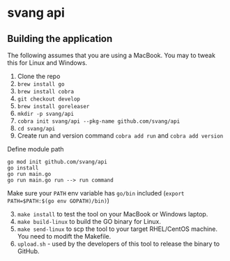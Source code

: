 # svang api

## Building the application

The following assumes that you are using a MacBook. You may to tweak this for Linux and Windows.

1. Clone the repo
2. `brew install go`
3. `brew install cobra`
4. `git checkout develop`
2. `brew install goreleaser`
5. `mkdir -p svang/api`
6. `cobra init svang/api --pkg-name github.com/svang/api`
7. `cd svang/api`
8. Create run and version command `cobra add run` and `cobra add version`

Define module path
```
go mod init github.com/svang/api
go install
go run main.go
go run main.go run --> run command
```

Make sure your `PATH` env variable has `go/bin` included (`export PATH=$PATH:$(go env GOPATH)/bin)`)


3. `make install` to test the tool on your MacBook or Windows laptop.
4. `make build-linux` to build the GO binary for Linux.
5. `make send-linux` to scp the tool to your target RHEL/CentOS machine. You need to modift the Makefile.
6. `upload.sh` - used by the developers of this tool to release the binary to GitHub.

